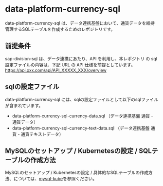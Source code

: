 # data-platform-currency-sql  
data-platform-currency-sql は、データ連携基盤において、通貨データを維持管理するSQLテーブルを作成するためのレポジトリです。

## 前提条件  
sap-division-sql は、データ連携にあたり、API を利用し、本レポジトリ の sql 設定ファイルの内容は、下記 URL の API 仕様を前提としています。 
https://api.xxx.com/api/API_XXXXX_XXX/overview  

## sqlの設定ファイル
data-platform-currency-sql には、sqlの設定ファイルとして以下のsqlファイルが含まれています。  

* data-platform-currency-sql-currency-data.sql （データ連携基盤 通貨 - 通貨データ）
* data-platform-currency-sql-currency-text-data.sql （データ連携基盤 通貨 - 通貨テキストデータ）

## MySQLのセットアップ / Kubernetesの設定 / SQLテーブルの作成方法
MySQLのセットアップ / Kubernetesの設定 / 具体的なSQLテーブルの作成方法、については、[mysql-kube](https://github.com/latonaio/mysql-kube)を参照ください。